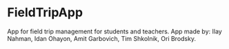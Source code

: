 # FieldTripApp
App for field trip management for students and teachers.
App made by: Ilay Nahman, Idan Ohayon, Amit Garbovich, Tim Shkolnik, Ori Brodsky.
